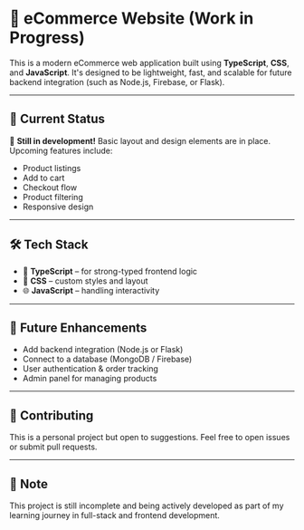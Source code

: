 # 🛒 eCommerce Website (Work in Progress)

This is a modern eCommerce web application built using **TypeScript**, **CSS**, and **JavaScript**. It's designed to be lightweight, fast, and scalable for future backend integration (such as Node.js, Firebase, or Flask).

---

## 🚧 Current Status

🔨 **Still in development!** Basic layout and design elements are in place.  
Upcoming features include:

- Product listings
- Add to cart
- Checkout flow
- Product filtering
- Responsive design

---

## 🛠️ Tech Stack

- 💙 **TypeScript** – for strong-typed frontend logic
- 🎨 **CSS** – custom styles and layout
- 🌐 **JavaScript** – handling interactivity

---

## 🚀 Future Enhancements

- Add backend integration (Node.js or Flask)
- Connect to a database (MongoDB / Firebase)
- User authentication & order tracking
- Admin panel for managing products

---



## 🤝 Contributing

This is a personal project but open to suggestions. Feel free to open issues or submit pull requests.

---

## 📌 Note

This project is still incomplete and being actively developed as part of my learning journey in full-stack and frontend development.
